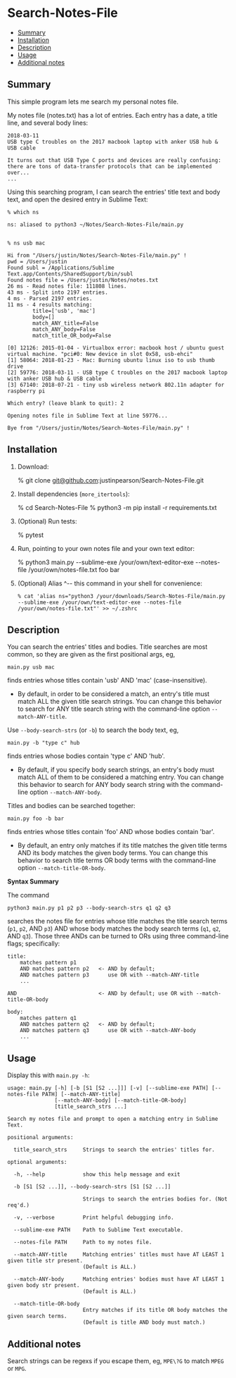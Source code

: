 # Search-Notes-File

- [Summary](#summary)
- [Installation](#installation)
- [Description](#description)
- [Usage](#usage)
- [Additional notes](#additional-notes)

## Summary

This simple program lets me search my personal notes file.

My notes file (notes.txt) has a lot of entries. Each entry has a date, a title line, and several body lines:

```
2018-03-11
USB type C troubles on the 2017 macbook laptop with anker USB hub & USB cable

It turns out that USB Type C ports and devices are really confusing:
there are tons of data-transfer protocols that can be implemented over...
...
```

Using this searching program, I can search the entries' title text and body text, and open the desired entry in Sublime Text:

```
% which ns

ns: aliased to python3 ~/Notes/Search-Notes-File/main.py


% ns usb mac

Hi from "/Users/justin/Notes/Search-Notes-File/main.py" !
pwd = /Users/justin
Found subl = /Applications/Sublime Text.app/Contents/SharedSupport/bin/subl
Found notes file = /Users/justin/Notes/notes.txt
26 ms - Read notes file: 111808 lines.
43 ms - Split into 2197 entries.
4 ms - Parsed 2197 entries.
11 ms - 4 results matching:
        title=['usb', 'mac']
        body=[]
        match_ANY_title=False
        match_ANY_body=False
        match_title_OR_body=False

[0] 12126: 2015-01-04 - Virtualbox error: macbook host / ubuntu guest virtual machine. "pci#0: New device in slot 0x58, usb-ehci"
[1] 58064: 2018-01-23 - Mac: Burning ubuntu linux iso to usb thumb drive
[2] 59776: 2018-03-11 - USB type C troubles on the 2017 macbook laptop with anker USB hub & USB cable
[3] 67140: 2018-07-21 - tiny usb wireless network 802.11n adapter for raspberry pi

Which entry? (leave blank to quit): 2

Opening notes file in Sublime Text at line 59776...

Bye from "/Users/justin/Notes/Search-Notes-File/main.py" !
```

## Installation

1. Download:

    % git clone git@github.com:justinpearson/Search-Notes-File.git

2. Install dependencies (`more_itertools`):

    % cd Search-Notes-File
    % python3 -m pip install -r requirements.txt

3. (Optional) Run tests:

    % pytest

4. Run, pointing to your own notes file and your own text editor:

    % python3 main.py --sublime-exe /your/own/text-editor-exe --notes-file /your/own/notes-file.txt foo bar

5. (Optional) Alias ^-- this command in your shell for convenience:

    ```
    % cat 'alias ns="python3 /your/downloads/Search-Notes-File/main.py --sublime-exe /your/own/text-editor-exe --notes-file /your/own/notes-file.txt"' >> ~/.zshrc
    ```

## Description

You can search the entries' titles and bodies. Title searches are most common, so they are given as the first positional args, eg,

```
main.py usb mac
```

finds entries whose titles contain 'usb' AND 'mac' (case-insensitive).

- By default, in order to be considered a match, an entry's title must match ALL the given title search strings.
You can change this behavior to search for ANY title search string with the command-line option `--match-ANY-title`.

Use `--body-search-strs` (or `-b`) to search the body text, eg,

```
main.py -b "type c" hub
```

finds entries whose bodies contain 'type c' AND 'hub'.

- By default, if you specify body search strings, an entry's body must match ALL of them to be considered a matching entry.
You can change this behavior to search for ANY body search string with the command-line option `--match-ANY-body`.


Titles and bodies can be searched together:

```
main.py foo -b bar
```

finds entries whose titles contain 'foo' AND whose bodies contain 'bar'.

- By default, an entry only matches if its title matches the given title terms AND its body matches the given body terms.
You can change this behavior to search title terms OR body terms with the  command-line option `--match-title-OR-body`.


**Syntax Summary**

The command

    python3 main.py p1 p2 p3 --body-search-strs q1 q2 q3

searches the notes file for entries whose title matches the title search terms (`p1`, `p2`, AND `p3`)
AND whose body matches the body search terms (`q1`, `q2`, AND `q3`).
Those three ANDs can be turned to ORs using three command-line flags; specifically:

```
title:
    matches pattern p1
    AND matches pattern p2   <- AND by default;
    AND matches pattern p3      use OR with --match-ANY-title
    ...

AND                          <- AND by default; use OR with --match-title-OR-body

body:
    matches pattern q1
    AND matches pattern q2   <- AND by default;
    AND matches pattern q3      use OR with --match-ANY-body
    ...
```


## Usage

Display this with `main.py -h`:

```
usage: main.py [-h] [-b [S1 [S2 ...]]] [-v] [--sublime-exe PATH] [--notes-file PATH] [--match-ANY-title]
               [--match-ANY-body] [--match-title-OR-body]
               [title_search_strs ...]

Search my notes file and prompt to open a matching entry in Sublime Text.

positional arguments:

  title_search_strs     Strings to search the entries' titles for.

optional arguments:

  -h, --help            show this help message and exit

  -b [S1 [S2 ...]], --body-search-strs [S1 [S2 ...]]

                        Strings to search the entries bodies for. (Not req'd.)

  -v, --verbose         Print helpful debugging info.

  --sublime-exe PATH    Path to Sublime Text executable.

  --notes-file PATH     Path to my notes file.

  --match-ANY-title     Matching entries' titles must have AT LEAST 1 given title str present.
                        (Default is ALL.)

  --match-ANY-body      Matching entries' bodies must have AT LEAST 1 given body str present.
                        (Default is ALL.)

  --match-title-OR-body
                        Entry matches if its title OR body matches the given search terms.
                        (Default is title AND body must match.)
```




## Additional notes

Search strings can be regexs if you escape them, eg, `MPE\?G` to match `MPEG` or `MPG`.

